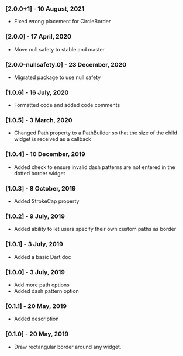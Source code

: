 ### [2.0.0+1] - 10 August, 2021
- Fixed wrong placement for CircleBorder

### [2.0.0] - 17 April, 2020
- Move null safety to stable and master

### [2.0.0-nullsafety.0] - 23 December, 2020
- Migrated package to use null safety

### [1.0.6] - 16 July, 2020
- Formatted code and added code comments

### [1.0.5] - 3 March, 2020

- Changed Path property to a PathBuilder so that the size of the child widget is received as a callback

### [1.0.4] - 10 December, 2019

- Added check to ensure invalid dash patterns are not entered in the dotted border widget

### [1.0.3] - 8 October, 2019

- Added StrokeCap property

### [1.0.2] - 9 July, 2019

- Added ability to let users specify their own custom paths as border

### [1.0.1] - 3 July, 2019

- Added a basic Dart doc

### [1.0.0] - 3 July, 2019

- Add more path options
- Added dash pattern option

### [0.1.1] - 20 May, 2019

- Added description

### [0.1.0] - 20 May, 2019

- Draw rectangular border around any widget.
